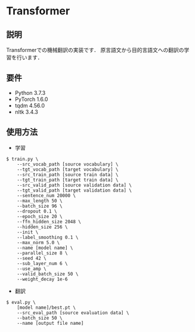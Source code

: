 # Transformer

## 説明

Transformerでの機械翻訳の実装です．
原言語文から目的言語文への翻訳の学習を行います．

## 要件

- Python 3.7.3
- PyTorch 1.6.0
- tqdm 4.56.0
- nltk 3.4.3

## 使用方法

- 学習

```
$ train.py \
    --src_vocab_path [source vocabulary] \
    --tgt_vocab_path [target vocabulary] \
    --src_train_path [source train data] \
    --tgt_train_path [target train data] \
    --src_valid_path [source validation data] \
    --tgt_valid_path [target validation data] \
    --sentence_num 20000 \
    --max_length 50 \
    --batch_size 96 \
    --dropout 0.1 \
    --epoch_size 20 \
    --ffn_hidden_size 2048 \
    --hidden_size 256 \
    --init \
    --label_smoothing 0.1 \
    --max_norm 5.0 \
    --name [model name] \
    --parallel_size 8 \
    --seed 42 \
    --sub_layer_num 6 \
    --use_amp \
    --valid_batch_size 50 \
    --weight_decay 1e-6
```

- 翻訳

```
$ eval.py \
    [model name]/best.pt \
    --src_eval_path [source evaluation data] \
    --batch_size 50 \
    --name [output file name]
```